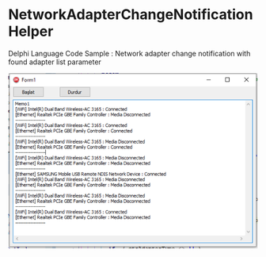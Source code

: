 # NetworkAdapterChangeNotificationHelper
Delphi Language Code Sample : Network adapter change notification with found adapter list parameter

![My image](https://github.com/mrmarman/NetworkAdapterChangeNotificationHelper/blob/master/egrmympfglakpszpkmcn.png)
